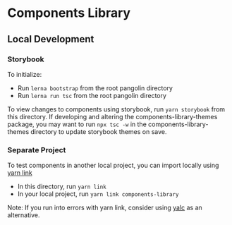 # Components Library

## Local Development

### Storybook

To initialize:
  - Run `lerna bootstrap` from the root pangolin directory
  - Run `lerna run tsc` from the root pangolin directory

To view changes to components using storybook, run `yarn storybook` from this directory. 
If developing and altering the components-library-themes package, you may want to run `npx tsc -w` in the
components-library-themes directory to update storybook themes on save.

### Separate Project

To test components in another local project, you can import locally using [yarn link](https://classic.yarnpkg.com/en/docs/cli/link/)
  - In this directory, run `yarn link`
  - In your local project, run `yarn link components-library`

Note: If you run into errors with yarn link, consider using [yalc](https://www.npmjs.com/package/yalc) as an alternative.